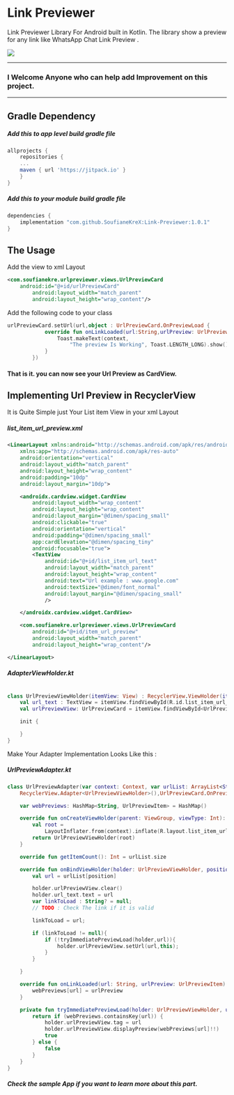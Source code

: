 

# Link Previewer

Link Previewer Library For Android built in Kotlin.
The library show a preview for any link like WhatsApp Chat Link Preview .

[![](https://jitpack.io/v/SoufianeKreX/Link-Previewer.svg)](https://jitpack.io/#SoufianeKreX/Link-Previewer)


---
### I Welcome Anyone who can help add Improvement on this project.

---

## Gradle Dependency


##### Add this to app level build gradle file

~~~gradle
allprojects {
	repositories {
	...
	maven { url 'https://jitpack.io' }
	}
}
~~~

##### Add this to your module build gradle file

~~~gradle
dependencies {
	implementation "com.github.SoufianeKreX:Link-Previewer:1.0.1"
}
~~~

## The Usage

Add the view to xml Layout 

~~~xml
<com.soufianekre.urlpreviewer.views.UrlPreviewCard
	android:id="@+id/urlPreviewCard"					   
        android:layout_width="match_parent"
        android:layout_height="wrap_content"/>
~~~
Add the following code to your class

~~~kotlin
urlPreviewCard.setUrl(url,object : UrlPreviewCard.OnPreviewLoad {
            override fun onLinkLoaded(url:String,urlPreview: UrlPreviewItem) {
                Toast.makeText(context,
                    "The preview Is Working", Toast.LENGTH_LONG).show()
            }
        })
~~~
#### That is it. you can now see your Url Preview as CardView.

## Implementing Url Preview in RecyclerView 
  
It is Quite Simple just Your List item View in your xml Layout

##### list_item_url_preview.xml
~~~xml
<LinearLayout xmlns:android="http://schemas.android.com/apk/res/android"
    xmlns:app="http://schemas.android.com/apk/res-auto"
    android:orientation="vertical"
    android:layout_width="match_parent"
    android:layout_height="wrap_content"
    android:padding="10dp"
    android:layout_margin="10dp">

    <androidx.cardview.widget.CardView
        android:layout_width="wrap_content"
        android:layout_height="wrap_content"
        android:layout_margin="@dimen/spacing_small"
        android:clickable="true"
        android:orientation="vertical"
        android:padding="@dimen/spacing_small"
        app:cardElevation="@dimen/spacing_tiny"
        android:focusable="true">
        <TextView
            android:id="@+id/list_item_url_text"
            android:layout_width="match_parent"
            android:layout_height="wrap_content"
            android:text="Url example : www.google.com"
            android:textSize="@dimen/font_normal"
            android:layout_margin="@dimen/spacing_small"
            />

    </androidx.cardview.widget.CardView>

    <com.soufianekre.urlpreviewer.views.UrlPreviewCard
        android:id="@+id/item_url_preview"
        android:layout_width="match_parent"
        android:layout_height="wrap_content"/>

</LinearLayout>

~~~
##### AdapterViewHolder.kt
~~~kotlin

class UrlPreviewViewHolder(itemView: View) : RecyclerView.ViewHolder(itemView){
    val url_text : TextView = itemView.findViewById(R.id.list_item_url_text)
    val urlPreviewView: UrlPreviewCard = itemView.findViewById<UrlPreviewCard>(R.id.item_url_preview)

    init {

    }
}
~~~

Make Your Adapter Implementation Looks Like this :

##### UrlPreviewAdapter.kt
~~~kotlin
class UrlPreviewAdapter(var context: Context, var urlList: ArrayList<String>) :
    RecyclerView.Adapter<UrlPreviewViewHolder>(),UrlPreviewCard.OnPreviewLoad {

    var webPreviews: HashMap<String, UrlPreviewItem> = HashMap()

    override fun onCreateViewHolder(parent: ViewGroup, viewType: Int): UrlPreviewViewHolder {
        val root =
            LayoutInflater.from(context).inflate(R.layout.list_item_url_preview, parent, false)
        return UrlPreviewViewHolder(root)
    }

    override fun getItemCount(): Int = urlList.size

    override fun onBindViewHolder(holder: UrlPreviewViewHolder, position: Int) {
        val url = urlList[position]

        holder.urlPreviewView.clear()
        holder.url_text.text = url
        var linkToLoad : String? = null;
        // TODO : Check The link if it is valid

        linkToLoad = url;

        if (linkToLoad != null){
            if (!tryImmediatePreviewLoad(holder,url)){
                holder.urlPreviewView.setUrl(url,this);
            }
        }

    }

    override fun onLinkLoaded(url: String, urlPreview: UrlPreviewItem) {
        webPreviews[url] = urlPreview
    }

    private fun tryImmediatePreviewLoad(holder: UrlPreviewViewHolder, url: String): Boolean {
        return if (webPreviews.containsKey(url)) {
            holder.urlPreviewView.tag = url
            holder.urlPreviewView.displayPreview(webPreviews[url]!!)
            true
        } else {
            false
        }
    }
}
~~~

##### Check the sample App if you want to learn more about this part.

